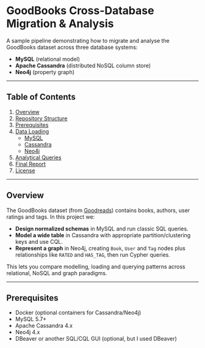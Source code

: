 # GoodBooks Cross-Database Migration & Analysis

A sample pipeline demonstrating how to migrate and analyse the GoodBooks dataset across three database systems:

- **MySQL** (relational model)  
- **Apache Cassandra** (distributed NoSQL column store)  
- **Neo4j** (property graph)

---

## Table of Contents

1. [Overview](#overview)  
2. [Repository Structure](#repository-structure)  
3. [Prerequisites](#prerequisites)  
4. [Data Loading](#data-loading)  
   - [MySQL](#mysql)  
   - [Cassandra](#cassandra)  
   - [Neo4j](#neo4j)  
5. [Analytical Queries](#analytical-queries)  
6. [Final Report](#final-report)  
7. [License](#license)  

---

## Overview

The GoodBooks dataset (from [Goodreads](https://github.com/zygmuntz/goodbooks-10k)) contains books, authors, user ratings and tags. In this project we:

- **Design normalized schemas** in MySQL and run classic SQL queries.  
- **Model a wide table** in Cassandra with appropriate partition/clustering keys and use CQL.  
- **Represent a graph** in Neo4j, creating `Book`, `User` and `Tag` nodes plus relationships like `RATED` and `HAS_TAG`, then run Cypher queries.

This lets you compare modelling, loading and querying patterns across relational, NoSQL and graph paradigms.

---

## Prerequisites

- Docker (optional containers for Cassandra/Neo4j)  
- MySQL 5.7+  
- Apache Cassandra 4.x  
- Neo4j 4.x  
- DBeaver or another SQL/CQL GUI (optional, but I used DBeaver)

